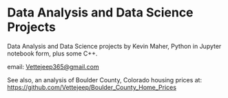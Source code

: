 # Data Analysis and Data Science Projects
Data Analysis and Data Science projects by Kevin Maher, Python in Jupyter notebook form, plus some C++.  

email: Vettejeep365@gmail.com

See also, an analysis of Boulder County, Colorado housing prices at:
https://github.com/Vettejeep/Boulder_County_Home_Prices
